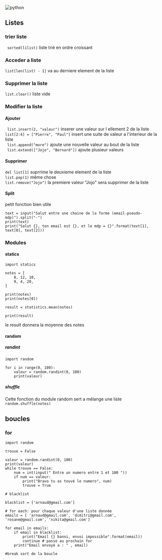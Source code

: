  ![python](https://upload.wikimedia.org/wikipedia/commons/c/c3/Python-logo-notext.svg)

## Listes
### trier liste
` sorted(lilist)` liste trié en ordre croissant
### Acceder a liste
` list[len(list) - 1] ` va au derniere element de la liste
### Supprimer la liste
` list.clear() ` liste vide

### Modifier la liste
#### Ajouter
` list.insert(2, "valeur")` inserer une valeur sur l ellement 2 de la liste  
` list[2:4] = ["Pierre", "Paul"] ` insert une suite de valeur a l'interieur de la liste  
` list.append("more")` ajoute une nouvelle valeur au bout de la liste  
` list.extend(["Jojo", "Bernard"])` ajoute plusieur valeurs
#### Supprimer
` del list[1] ` suprrime le deuxieme element de la liste  
` list.pop(1) ` même chose  
`list.remove("Jojo")` la premiere valeur "Jojo" sera supprimer de la liste

#### Split
petit fonction bien utile
```
text = input("Salut entre une chaine de la forme (email-pseudo-mdp)").split("-")
print(text)
print("Salut {}, ton email est {}, et le mdp = {}".format(text[1], text[0], text[2]))
```

### Modules

#### statics
```
import statics 

notes = [
    8, 12, 10,
    9, 4, 20,
]

print(notes)
print(notes[0])

result = statistics.mean(notes)

print(result)

```
le result donnera la moyenne des notes

#### random

##### randint
```
import random

for i in range(0, 100):
    valeur = random.randint(0, 100)
    print(valeur)
```
##### shuffle
Cette fonction du module random sert a mélange une liste
` random.shuffle(notes) `

## boucles

### for
```
import random

trouve = False

valeur = random.randint(0, 100)
print(valeur)
while trouve == False:
    num = int(input(" Entre un numero entre 1 et 100 "))
    if num == valeur:
        print("Bravo tu as touvé le numero", num)
        trouve = True

# blacklist

blacklist = ['arnaud@gmail.com']

# for each: pour chaque valeur d'une liste donnée
emails = [ 'arnaud@gmail.com', 'dimitri@gmail.com', 'rosane@gmail.com', 'nikita@gmail.com']

for email in emails:
    if email in blacklist:
        print("Email {} banni, envoi impossible".format(email))
        continue # passe au prochain for 
    print("Email envoyé a : " , email)

#break sort de la boucle
```



